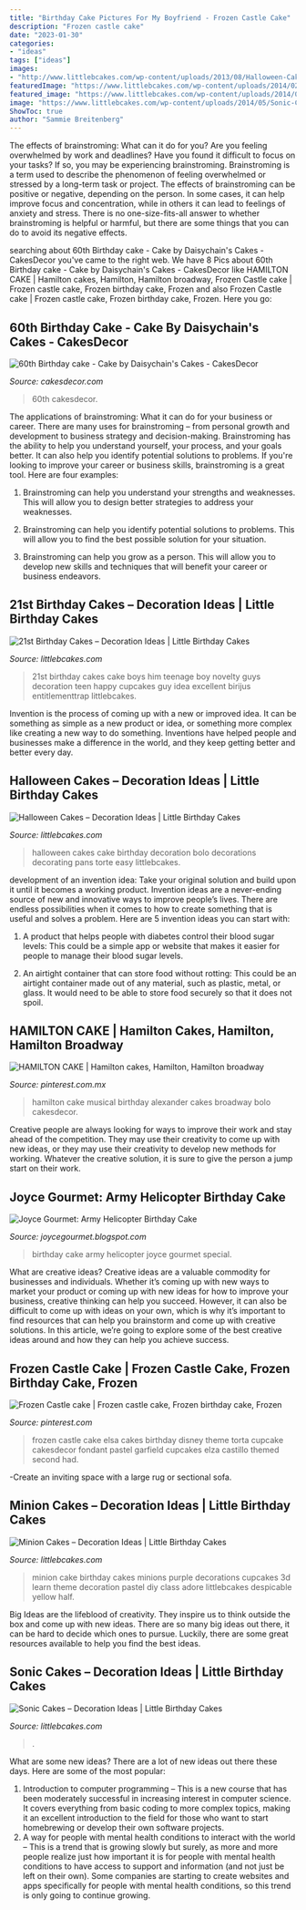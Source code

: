 ```yaml
---
title: "Birthday Cake Pictures For My Boyfriend - Frozen Castle Cake"
description: "Frozen castle cake"
date: "2023-01-30"
categories:
- "ideas"
tags: ["ideas"]
images:
- "http://www.littlebcakes.com/wp-content/uploads/2013/08/Halloween-Cake-Pans.jpg"
featuredImage: "https://www.littlebcakes.com/wp-content/uploads/2014/02/Minion-Cake.jpg"
featured_image: "https://www.littlebcakes.com/wp-content/uploads/2014/02/Minion-Cake.jpg"
image: "https://www.littlebcakes.com/wp-content/uploads/2014/05/Sonic-Cakes-Images.jpg"
ShowToc: true
author: "Sammie Breitenberg"
---
```



The effects of brainstroming: What can it do for you?
Are you feeling overwhelmed by work and deadlines? Have you found it difficult to focus on your tasks? If so, you may be experiencing brainstroming. Brainstroming is a term used to describe the phenomenon of feeling overwhelmed or stressed by a long-term task or project. The effects of brainstroming can be positive or negative, depending on the person. In some cases, it can help improve focus and concentration, while in others it can lead to feelings of anxiety and stress. There is no one-size-fits-all answer to whether brainstroming is helpful or harmful, but there are some things that you can do to avoid its negative effects.

	

		
searching about 60th Birthday cake - Cake by Daisychain&#039;s Cakes - CakesDecor you've came to the right web. We have 8 Pics about 60th Birthday cake - Cake by Daisychain&#039;s Cakes - CakesDecor like HAMILTON CAKE | Hamilton cakes, Hamilton, Hamilton broadway, Frozen Castle cake | Frozen castle cake, Frozen birthday cake, Frozen and also Frozen Castle cake | Frozen castle cake, Frozen birthday cake, Frozen. Here you go:
		
    
## 60th Birthday Cake - Cake By Daisychain&#039;s Cakes - CakesDecor

<img loading=lazy src="https://pic.cakesdecor.com/m/fj9zdhatjfyie8qk2dse.jpg" onerror="this.onerror=null;this.src='https://tse2.mm.bing.net/th?id=OIP.bd9PEhEwoBadZTdeMx54jAHaJ3&amp;pid=15.1';" alt="60th Birthday cake - Cake by Daisychain&#039;s Cakes - CakesDecor">

_Source: cakesdecor.com_

>60th cakesdecor. 

	

The applications of brainstroming: What it can do for your business or career.
There are many uses for brainstroming – from personal growth and development to business strategy and decision-making. Brainstroming has the ability to help you understand yourself, your process, and your goals better. It can also help you identify potential solutions to problems.
If you're looking to improve your career or business skills, brainstroming is a great tool. Here are four examples:

1) Brainstroming can help you understand your strengths and weaknesses. This will allow you to design better strategies to address your weaknesses.

2) Brainstroming can help you identify potential solutions to problems. This will allow you to find the best possible solution for your situation.

3) Brainstroming can help you grow as a person. This will allow you to develop new skills and techniques that will benefit your career or business endeavors.

    
## 21st Birthday Cakes – Decoration Ideas | Little Birthday Cakes

<img loading=lazy src="http://www.littlebcakes.com/wp-content/uploads/2014/02/21st-Birthday-Cake-768x1024.jpg" onerror="this.onerror=null;this.src='https://tse4.mm.bing.net/th?id=OIP.dDSNhLNVPcQaiIWfbp_0LwHaJ4&amp;pid=15.1';" alt="21st Birthday Cakes – Decoration Ideas | Little Birthday Cakes">

_Source: littlebcakes.com_

>21st birthday cakes cake boys him teenage boy novelty guys decoration teen happy cupcakes guy idea excellent birijus entitlementtrap littlebcakes. 

	

Invention is the process of coming up with a new or improved idea. It can be something as simple as a new product or idea, or something more complex like creating a new way to do something. Inventions have helped people and businesses make a difference in the world, and they keep getting better and better every day.

    
## Halloween Cakes – Decoration Ideas | Little Birthday Cakes

<img loading=lazy src="http://www.littlebcakes.com/wp-content/uploads/2013/08/Halloween-Cake-Pans.jpg" onerror="this.onerror=null;this.src='https://tse4.mm.bing.net/th?id=OIP.B5wizS3ToTirQS91WKHNRgHaJ4&amp;pid=15.1';" alt="Halloween Cakes – Decoration Ideas | Little Birthday Cakes">

_Source: littlebcakes.com_

>halloween cakes cake birthday decoration bolo decorations decorating pans torte easy littlebcakes. 

	

development of an invention idea: Take your original solution and build upon it until it becomes a working product.
Invention ideas are a never-ending source of new and innovative ways to improve people’s lives. There are endless possibilities when it comes to how to create something that is useful and solves a problem. Here are 5 invention ideas you can start with:
1) A product that helps people with diabetes control their blood sugar levels: This could be a simple app or website that makes it easier for people to manage their blood sugar levels.

2) An airtight container that can store food without rotting: This could be an airtight container made out of any material, such as plastic, metal, or glass. It would need to be able to store food securely so that it does not spoil.

    
## HAMILTON CAKE | Hamilton Cakes, Hamilton, Hamilton Broadway

<img loading=lazy src="https://i.pinimg.com/736x/18/1b/49/181b498fa76dfdf3fd35e747c8df57f2.jpg" onerror="this.onerror=null;this.src='https://tse1.mm.bing.net/th?id=OIP.Rikkhdxj3KH_rdyKlV7S7AHaJ4&amp;pid=15.1';" alt="HAMILTON CAKE | Hamilton cakes, Hamilton, Hamilton broadway">

_Source: pinterest.com.mx_

>hamilton cake musical birthday alexander cakes broadway bolo cakesdecor. 

	

Creative people are always looking for ways to improve their work and stay ahead of the competition. They may use their creativity to come up with new ideas, or they may use their creativity to develop new methods for working. Whatever the creative solution, it is sure to give the person a jump start on their work.

    
## Joyce Gourmet: Army Helicopter Birthday Cake

<img loading=lazy src="http://3.bp.blogspot.com/-JTAv4eAWLBs/UkG4hggpB9I/AAAAAAAABkU/B49hwRIOWjE/s1600/IMG_1188.jpg" onerror="this.onerror=null;this.src='https://tse3.mm.bing.net/th?id=OIP.Fs1QjJ-uWOyo-n8I4hIknAHaJ4&amp;pid=15.1';" alt="Joyce Gourmet: Army Helicopter Birthday Cake">

_Source: joycegourmet.blogspot.com_

>birthday cake army helicopter joyce gourmet special. 

	

What are creative ideas?
Creative ideas are a valuable commodity for businesses and individuals. Whether it’s coming up with new ways to market your product or coming up with new ideas for how to improve your business, creative thinking can help you succeed. However, it can also be difficult to come up with ideas on your own, which is why it’s important to find resources that can help you brainstorm and come up with creative solutions. In this article, we’re going to explore some of the best creative ideas around and how they can help you achieve success.

    
## Frozen Castle Cake | Frozen Castle Cake, Frozen Birthday Cake, Frozen

<img loading=lazy src="https://i.pinimg.com/736x/7c/71/e0/7c71e08398ce3da23bbc48082a67ba3b.jpg" onerror="this.onerror=null;this.src='https://tse2.mm.bing.net/th?id=OIP.lUZixnGjjDMQdA46k2lkrAHaJ8&amp;pid=15.1';" alt="Frozen Castle cake | Frozen castle cake, Frozen birthday cake, Frozen">

_Source: pinterest.com_

>frozen castle cake elsa cakes birthday disney theme torta cupcake cakesdecor fondant pastel garfield cupcakes elza castillo themed second had. 

	

-Create an inviting space with a large rug or sectional sofa.

    
## Minion Cakes – Decoration Ideas | Little Birthday Cakes

<img loading=lazy src="https://www.littlebcakes.com/wp-content/uploads/2014/02/Minion-Cake.jpg" onerror="this.onerror=null;this.src='https://tse2.mm.bing.net/th?id=OIP.VbXR6RYviWBmh6kBs5nCUwHaKo&amp;pid=15.1';" alt="Minion Cakes – Decoration Ideas | Little Birthday Cakes">

_Source: littlebcakes.com_

>minion cake birthday cakes minions purple decorations cupcakes 3d learn theme decoration pastel diy class adore littlebcakes despicable yellow half. 

	

Big Ideas are the lifeblood of creativity. They inspire us to think outside the box and come up with new ideas. There are so many big ideas out there, it can be hard to decide which ones to pursue. Luckily, there are some great resources available to help you find the best ideas.

    
## Sonic Cakes – Decoration Ideas | Little Birthday Cakes

<img loading=lazy src="https://www.littlebcakes.com/wp-content/uploads/2014/05/Sonic-Cakes-Images.jpg" onerror="this.onerror=null;this.src='https://tse2.mm.bing.net/th?id=OIP.FXqUi1_9AJ084J4nsdJzHwHaJ4&amp;pid=15.1';" alt="Sonic Cakes – Decoration Ideas | Little Birthday Cakes">

_Source: littlebcakes.com_

>. 

	

What are some new ideas?
There are a lot of new ideas out there these days. Here are some of the most popular: 
1) Introduction to computer programming – This is a new course that has been moderately successful in increasing interest in computer science. It covers everything from basic coding to more complex topics, making it an excellent introduction to the field for those who want to start homebrewing or develop their own software projects. 
2) A way for people with mental health conditions to interact with the world – This is a trend that is growing slowly but surely, as more and more people realize just how important it is for people with mental health conditions to have access to support and information (and not just be left on their own). Some companies are starting to create websites and apps specifically for people with mental health conditions, so this trend is only going to continue growing.

